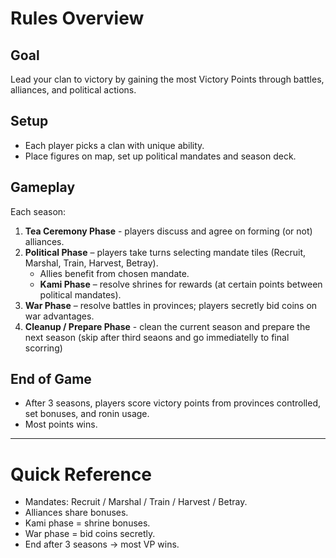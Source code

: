 # Rules Overview

## Goal
Lead your clan to victory by gaining the most Victory Points through battles, alliances, and political actions.

## Setup
- Each player picks a clan with unique ability.
- Place figures on map, set up political mandates and season deck.

## Gameplay
Each season:
1. **Tea Ceremony Phase** - players discuss and agree on forming (or not) alliances.
2. **Political Phase** – players take turns selecting mandate tiles (Recruit, Marshal, Train, Harvest, Betray).
   - Allies benefit from chosen mandate.
   - **Kami Phase** – resolve shrines for rewards (at certain points between political mandates).
3. **War Phase** – resolve battles in provinces; players secretly bid coins on war advantages.
4. **Cleanup / Prepare Phase** - clean the current season and prepare the next season (skip after third seaons and go immediatelly to final scorring)

## End of Game
- After 3 seasons, players score victory points from provinces controlled, set bonuses, and ronin usage.
- Most points wins.

---
# Quick Reference
- Mandates: Recruit / Marshal / Train / Harvest / Betray.
- Alliances share bonuses.
- Kami phase = shrine bonuses.
- War phase = bid coins secretly.
- End after 3 seasons → most VP wins.
